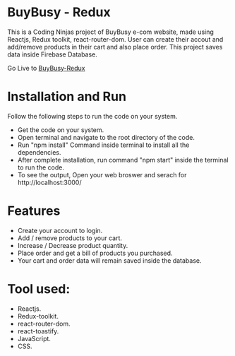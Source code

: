 # BuyBusy - Redux

This is a Coding Ninjas project of BuyBusy e-com website, made using Reactjs, Redux toolkit, react-router-dom. User can create their accout and add/remove products in their cart and also place order. This project saves data inside Firebase Database.

Go Live to [BuyBusy-Redux]()

# Installation and Run

Follow the following steps to run the code on your system.

- Get the code on your system.
- Open terminal and navigate to the root directory of the code.
- Run "npm install" Command inside terminal to install all the dependencies.
- After complete installation, run command "npm start" inside the terminal to run the code.
- To see the output, Open your web broswer and serach for http://localhost:3000/

# Features

- Create your account to login.
- Add / remove products to your cart.
- Increase / Decrease product quantity.
- Place order and get a bill of products you purchased.
- Your cart and order data will remain saved inside the database.

# Tool used:

- Reactjs.
- Redux-toolkit.
- react-router-dom.
- react-toastify.
- JavaScript.
- CSS.
